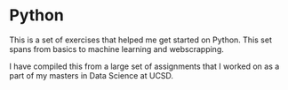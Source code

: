 # Python

This is a set of exercises that helped me get started on Python. This set spans from basics to machine learning and webscrapping. 

I have compiled this from a large set of assignments that I worked on as a part of my masters in Data Science at UCSD.
